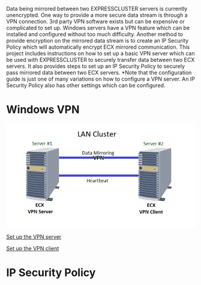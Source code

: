 Data being mirrored between two EXPRESSCLUSTER servers is currently unencrypted. One way to provide a more secure data stream is through a VPN connection. 3rd party VPN software exists but can be expensive or complicated to set up. Windows servers have a VPN feature which can be installed and configured without too much difficulty. Another method to provide encryption on the mirrored data stream is to create an IP Security Policy which will automatically encrypt ECX mirrored communication.  This project includes instructions on how to set up a basic VPN server which can be used with EXPRESSCLUSTER to securely transfer data between two ECX servers. It also provides steps to set up an IP Security Policy to securely pass mirrored data between two ECX servers.
\*Note that the configuration guide is just one of many variations on how to configure a VPN server. An IP Security Policy also has other settings which can be configured.
 

# Windows VPN

![Configuration](ECX%20VPN%20LAN%20Cluster.png)

[Set up the VPN server](https://github.com/EXPRESSCLUSTER/WindowsVPN/blob/master/Set%20up%20VPN%20Server.md)   

[Set up the VPN client](https://github.com/EXPRESSCLUSTER/WindowsVPN/blob/master/Set%20up%20VPN%20client.md)    

# IP Security Policy
